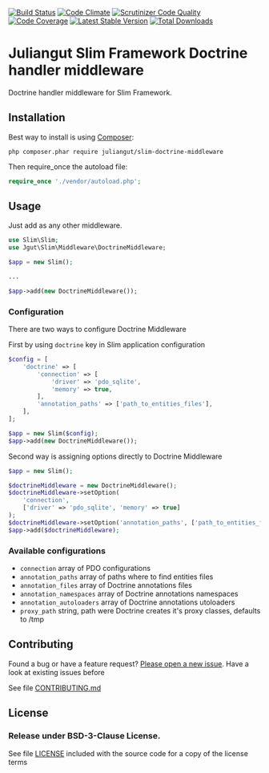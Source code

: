[![Build Status](https://travis-ci.org/juliangut/slim-doctrine-middleware.svg?branch=master)](https://travis-ci.org/juliangut/slim-doctrine-middleware)
[![Code Climate](https://codeclimate.com/github/juliangut/slim-doctrine-middleware/badges/gpa.svg)](https://codeclimate.com/github/juliangut/slim-doctrine-middleware)
[![Scrutinizer Code Quality](https://scrutinizer-ci.com/g/juliangut/slim-doctrine-middleware/badges/quality-score.png?b=master)](https://scrutinizer-ci.com/g/juliangut/slim-doctrine-middleware/?branch=master)
[![Code Coverage](https://scrutinizer-ci.com/g/juliangut/slim-doctrine-middleware/badges/coverage.png?b=master)](https://scrutinizer-ci.com/g/juliangut/slim-doctrine-middleware/?branch=master)
[![Latest Stable Version](https://poser.pugx.org/juliangut/slim-doctrine-middleware/v/stable.svg)](https://packagist.org/packages/juliangut/slim-doctrine-middleware)
[![Total Downloads](https://poser.pugx.org/juliangut/slim-doctrine-middleware/downloads.svg)](https://packagist.org/packages/juliangut/slim-doctrine-middleware)

# Juliangut Slim Framework Doctrine handler middleware

Doctrine handler middleware for Slim Framework.

## Installation

Best way to install is using [Composer](https://getcomposer.org/):

```
php composer.phar require juliangut/slim-doctrine-middleware
```

Then require_once the autoload file:

```php
require_once './vendor/autoload.php';
```

## Usage

Just add as any other middleware.

```php
use Slim\Slim;
use Jgut\Slim\Middleware\DoctrineMiddleware;

$app = new Slim();

...

$app->add(new DoctrineMiddleware());
```

### Configuration

There are two ways to configure Doctrine Middleware

First by using `doctrine` key in Slim application configuration

```php
$config = [
    'doctrine' => [
        'connection' => [
            'driver' => 'pdo_sqlite',
            'memory' => true,
        ],
        'annotation_paths' => ['path_to_entities_files'],
    ],
];

$app = new Slim($config);
$app->add(new DoctrineMiddleware());
```

Second way is assigning options directly to Doctrine Middleware

```php
$app = new Slim();

$doctrineMiddleware = new DoctrineMiddleware();
$doctrineMiddleware->setOption(
    'connection',
    ['driver' => 'pdo_sqlite', 'memory' => true]
);
$doctrineMiddleware->setOption('annotation_paths', ['path_to_entities_files']);
$app->add($doctrineMiddleware);
```

### Available configurations

* `connection` array of PDO configurations
* `annotation_paths` array of paths where to find entities files
* `annotation_files` array of Doctrine annotations files
* `annotation_namespaces` array of Doctrine annotations namespaces
* `annotation_autoloaders` array of Doctrine annotations utoloaders
* `proxy_path` string, path were Doctrine creates it's proxy classes, defaults to /tmp

## Contributing

Found a bug or have a feature request? [Please open a new issue](https://github.com/juliangut/slim-doctrine-middleware/issues). Have a look at existing issues before

See file [CONTRIBUTING.md](https://github.com/juliangut/slim-doctrine-middleware/blob/master/CONTRIBUTING.md)

## License

### Release under BSD-3-Clause License.

See file [LICENSE](https://github.com/juliangut/slim-doctrine-middleware/blob/master/LICENSE) included with the source code for a copy of the license terms


